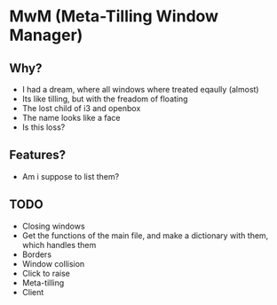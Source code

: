 # MwM (Meta-Tilling Window Manager)

## Why?
- I had a dream, where all windows where treated eqaully (almost)
- Its like tilling, but with the freadom of floating
- The lost child of i3 and openbox
- The name looks like a face
- Is this loss?

## Features?
- Am i suppose to list them?

## TODO
- Closing windows
- Get the functions of the main file, and make a dictionary with them, which handles them
- Borders
- Window collision
- Click to raise
- Meta-tilling
- Client